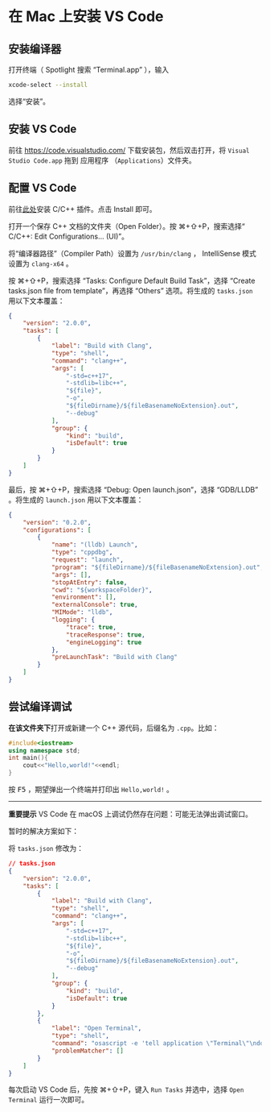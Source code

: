 # 在 Mac 上安装 VS Code

## 安装编译器

打开终端（ Spotlight 搜索 “Terminal.app” ），输入

```bash
xcode-select --install
```
选择“安装”。

## 安装 VS Code

前往 https://code.visualstudio.com/ 下载安装包，然后双击打开，将 `Visual Studio Code.app` 拖到 应用程序 （`Applications`）文件夹。

## 配置 VS Code

前往[此处](https://marketplace.visualstudio.com/items?itemName=ms-vscode.cpptools)安装 C/C++ 插件。点击 Install 即可。

打开一个保存 C++ 文档的文件夹（Open Folder）。按 ⌘+⇧+P，搜索选择“ C/C++: Edit Configurations... (UI)”。

将“编译器路径”（Compiler Path）设置为 `/usr/bin/clang` ， IntelliSense 模式设置为 `clang-x64` 。

按 ⌘+⇧+P，搜索选择 “Tasks: Configure Default Build Task”，选择 “Create tasks.json file from template”，再选择 “Others” 选项。将生成的 `tasks.json` 用以下文本覆盖：

```JSON
{
    "version": "2.0.0",
    "tasks": [
        {
            "label": "Build with Clang",
            "type": "shell",
            "command": "clang++",
            "args": [
                "-std=c++17",
                "-stdlib=libc++",
                "${file}",
                "-o",
                "${fileDirname}/${fileBasenameNoExtension}.out",
                "--debug"
            ],
            "group": {
                "kind": "build",
                "isDefault": true
            }
        }
    ]
}
```

最后，按 ⌘+⇧+P，搜索选择 “Debug: Open launch.json”，选择 “GDB/LLDB” 。将生成的 `launch.json` 用以下文本覆盖：

```JSON
{
    "version": "0.2.0",
    "configurations": [
        {
            "name": "(lldb) Launch",
            "type": "cppdbg",
            "request": "launch",
            "program": "${fileDirname}/${fileBasenameNoExtension}.out",
            "args": [],
            "stopAtEntry": false,
            "cwd": "${workspaceFolder}",
            "environment": [],
            "externalConsole": true,
            "MIMode": "lldb",
            "logging": {
                "trace": true,
                "traceResponse": true,
                "engineLogging": true
            },
            "preLaunchTask": "Build with Clang"
        }
    ]
}
```

## 尝试编译调试

**在该文件夹下**打开或新建一个 C++ 源代码，后缀名为 `.cpp`。比如：

```C++
#include<iostream>
using namespace std;
int main(){
    cout<<"Hello,world!"<<endl;
}
```

按 <kbd>F5</kbd> ，期望弹出一个终端并打印出 `Hello,world!` 。

-----

**重要提示** VS Code 在 macOS 上调试仍然存在问题：可能无法弹出调试窗口。

暂时的解决方案如下：

将 `tasks.json` 修改为：
```JSON
// tasks.json
{
    "version": "2.0.0",
    "tasks": [
        {
            "label": "Build with Clang",
            "type": "shell",
            "command": "clang++",
            "args": [
                "-std=c++17",
                "-stdlib=libc++",
                "${file}",
                "-o",
                "${fileDirname}/${fileBasenameNoExtension}.out",
                "--debug"
            ],
            "group": {
                "kind": "build",
                "isDefault": true
            }
        },
        {
            "label": "Open Terminal",
            "type": "shell",
            "command": "osascript -e 'tell application \"Terminal\"\ndo script \"echo hello\"\nend        tell'",
            "problemMatcher": []
        }
    ]
}
```

每次启动 VS Code 后，先按 ⌘+⇧+P，键入 `Run Tasks` 并选中，选择 `Open Terminal` 运行一次即可。


<!-- C/C++ 插件 0.27.0 更新已解决此问题。若问题仍存在，以下说明可作为备用方案。

~~如果你使用的是 macOS Catalina ，你的断点调试功能可能[暂时无法使用](https://github.com/microsoft/vscode-cpptools/issues/3829)。请耐心等待 VS Code 更新，或者使用以下解决方案：~~

前往[此处](https://marketplace.visualstudio.com/items?itemName=vadimcn.vscode-lldb)获得 CodeLLDB 插件。

更改你的 `launch.json` 为：

```JSON
{
    "version": "0.2.0",
    "configurations": [
        {
            "name": "Launch",
            "type": "lldb",
            "request": "launch",
            "program": "${fileDirname}/${fileBasenameNoExtension}.out",
            "args": [],
            "preLaunchTask": "Build with Clang"
        }
    ]
}
``` -->